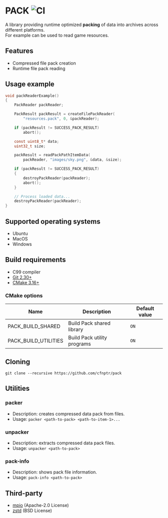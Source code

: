 # PACK ![CI](https://github.com/cfnptr/pack/actions/workflows/cmake.yml/badge.svg)

A library providing runtime optimized **packing** of data into archives across different platforms.<br/>
For example can be used to read game resources.

## Features

* Compressed file pack creation
* Runtime file pack reading

## Usage example

```c
void packReaderExample()
{
    PackReader packReader;

    PackResult packResult = createFilePackReader(
        "resources.pack", 0, &packReader);

    if (packResult != SUCCESS_PACK_RESULT)
        abort();

    const uint8_t* data;
    uint32_t size;

    packResult = readPackPathItemData(
        packReader, "images/sky.png", &data, &size);

    if (packResult != SUCCESS_PACK_RESULT)
    {
        destroyPackReader(packReader);
        abort();
    }

    // Process loaded data...
    destroyPackReader(packReader);
}
```

## Supported operating systems

* Ubuntu
* MacOS
* Windows

## Build requirements

* C99 compiler
* [Git 2.30+](https://git-scm.com/)
* [CMake 3.16+](https://cmake.org/)

### CMake options

| Name                 | Description                 | Default value |
|----------------------|-----------------------------|---------------|
| PACK_BUILD_SHARED    | Build Pack shared library   | `ON`          |
| PACK_BUILD_UTILITIES | Build Pack utility programs | `ON`          |

## Cloning

```
git clone --recursive https://github.com/cfnptr/pack
```

## Utilities

### packer

* Description: creates compressed data pack from files.
* Usage: ```packer <path-to-pack> <path-to-item-1>...```

### unpacker

* Description: extracts compressed data pack files.
* Usage: ```unpacker <path-to-pack>```

### pack-info

* Description: shows pack file information.
* Usage: ```pack-info <path-to-pack>```

## Third-party

* [mpio](https://github.com/cfnptr/mpio/) (Apache-2.0 License)
* [zstd](https://github.com/facebook/zstd/) (BSD License)
